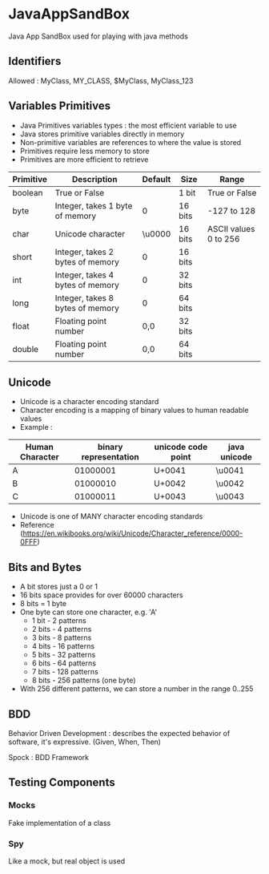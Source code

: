 # JavaAppSandBox
Java App SandBox used for playing with java methods


## Identifiers

Allowed : MyClass, MY_CLASS, $MyClass, MyClass_123

## Variables Primitives

- Java Primitives variables types : the most efficient variable to use
- Java stores primitive variables directly in memory
- Non-primitive variables are references to where the value is stored
- Primitives require less memory to store
- Primitives are more efficient to retrieve

|  Primitive |  Description | Default  | Size   |  Range |
|---|---|---|---|---|
|  boolean | True or False  |  | 1  bit | True or False   |
|  byte |  Integer, takes 1 byte of memory | 0  | 16 bits  | -127 to 128  |
|  char |  Unicode character | \u0000  | 16 bits  |  ASCII values 0 to 256 |
|  short |  Integer, takes 2 bytes of memory | 0  | 16 bits  |   |
|  int |  Integer, takes 4 bytes of memory | 0  | 32 bits  |   |
|  long | Integer, takes 8 bytes of memory  | 0  | 64 bits  |   |
|  float |  Floating point number | 0,0  | 32 bits  |   |
|  double | Floating point number  | 0,0  | 64 bits  |   |
    
## Unicode 

- Unicode is a character encoding standard
- Character encoding is a mapping of binary values to human readable values
- Example :

| Human Character | binary representation | unicode code point | java unicode |
|---|---|---|---|
| A | 01000001| U+0041 | \u0041 |
| B | 01000010| U+0042 | \u0042 |
| C | 01000011| U+0043 | \u0043 |


- Unicode is one of MANY character encoding standards
- Reference (https://en.wikibooks.org/wiki/Unicode/Character_reference/0000-0FFF)
## Bits and Bytes

- A bit stores just a 0 or 1
- 16 bits space provides for over 60000 characters
- 8 bits = 1 byte
- One byte can store one character, e.g. 'A'
    - 1 bit - 2 patterns
    - 2 bits - 4 patterns
    - 3 bits - 8 patterns
    - 4 bits - 16 patterns
    - 5 bits - 32 patterns
    - 6 bits - 64 patterns
    - 7 bits - 128 patterns
    - 8 bits - 256 patterns (one byte)
- With 256 different patterns, we can store a number in the range 0..255
    
## BDD

Behavior Driven Development : describes the expected behavior of software, it's expressive. (Given, When, Then)

Spock : BDD Framework

## Testing Components

### Mocks
Fake implementation of a class
### Spy
Like a mock, but real object is used


